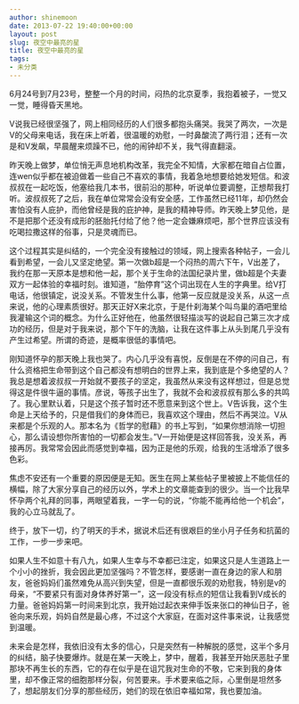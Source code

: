 ```yaml
---
author: shinemoon
date: 2013-07-22 19:40:00+00:00
layout: post
slug: 夜空中最亮的星
title: 夜空中最亮的星
tags:
- 未分类
---
```


6月24号到7月23号，整整一个月的时间，闷热的北京夏季，我抱着被子，一觉又一觉，睡得昏天黑地。  
  
V说我已经很坚强了，网上相同经历的人们很多都抱头痛哭。我哭了两次，一次是V的父母来电话，我在床上听着，很温暖的劝慰，一时鼻酸流了两行泪；还有一次是和V发飙，早晨醒来烦躁不已，他的闹钟却不关，我气得直翻滚。  
  
昨天晚上做梦，单位悄无声息地机构改革，我完全不知情，大家都在暗自占位置，连wen似乎都在被迫做着一些自己不喜欢的事情，我着急地想要给她发短信。和波叔叔在一起吃饭，他塞给我几本书，很前沿的那种，听说单位要调整，正想帮我打听。波叔叔死了之后，我在单位常常会没有安全感，工作虽然已经11年，却仍然会害怕没有人庇护，而他曾经是我的庇护神，是我的精神导师。昨天晚上梦见他，是不是把那个还没有成形的胚胎托付给了他？他一定会嫌麻烦吧，那个世界应该没有吃喝拉撒这样的俗事，只是灵魂而已。  
  
这个过程其实是纠结的，一个完全没有接触过的领域，网上搜索各种帖子，一会儿看到希望，一会儿又坚定绝望。第一次做b超是一个闷热的周六下午，V出差了，我约在那一天原本是想和他一起，那个关于生命的法国纪录片里，做b超是个夫妻双方一起体验的幸福时刻。谁知道，“胎停育”这个词出现在人生的字典里。给V打电话，他很镇定，说没关系。不管发生什么事，他第一反应就是没关系，从这一点来说，他的心理素质很好。那天正好X来北京，于是什刹海某个叫鸟巢的酒吧里给我灌输这个词的概念。为什么正好他在，他虽然很轻描淡写的说起自己第三次才成功的经历，但是对于我来说，那个下午的洗脑，让我在这件事上从头到尾几乎没有产生过希望。所谓的奇迹，是概率很低的事情吧。  
  
刚知道怀孕的那天晚上我也哭了。内心几乎没有喜悦，反倒是在不停的问自己，有什么资格把生命带到这个自己都没有想明白的世界上来，我到底是个多绝望的人？我总是想着波叔叔一开始就不要孩子的坚定，我虽然从来没有这样想过，但是总觉得这是件很牛逼的事情。彦说，等孩子出生了，我就不会和波叔叔有那么多的共鸣了。我心里默认着，只是这个孩子暂时还不愿意来到这个世上。V告诉我，这个生命是上天给予的，只是借我们的身体而已，我喜欢这个理由，然后不再哭泣。V从来都是个乐观的人。那本名为《哲学的慰藉》的书上写到，“如果你想消除一切担心，那么请设想你所害怕的一切都会发生。”V一开始便是这样回答我，没关系，再接再厉。我常常会因此而感觉到幸福，因为正是他的乐观，给我的生活增添了很多色彩。  
  
焦虑不安还有一个重要的原因便是无知。医生在网上某些帖子里被披上不能信任的横幅，除了大家分享自己的经历以外，学术上的文章能查到的很少。当一个比我早怀孕两个礼拜的同事，两眼望着我，一字一句的说，“你能不能再给他一个机会”，我的心立马就乱了。  
  
终于，放下一切，约了明天的手术，据说术后还有很艰巨的坐小月子任务和抗菌的工作，一步一步来吧。  
  
如果人生不如意十有八九，如果人生幸与不幸都已注定，如果这只是人生道路上一个小小的挫折，我会因此更加坚强吗？不管怎样，要感谢一直在身边的家人和朋友，爸爸妈妈们虽然难免从高兴到失望，但是一直都很乐观的劝慰我，特别是v的母亲，“不要紧只有面对身体养好第一”，这一段没有标点的短信让我看到V成长的力量。爸爸妈妈第一时间来到北京，我开始过起衣来伸手饭来张口的神仙日子，爸爸向来乐观，妈妈自然是最心疼，不过这个大家庭，在面对这件事来说，让我感觉到温暖。  
  
未来会是怎样，我依旧没有太多的信心，只是突然有一种解脱的感觉，这半个多月的纠结，脑子快要爆炸。就是在某一天晚上，梦中，醒着，我甚至开始厌恶肚子里那块不再生长的东西，它的存在似乎是在诅咒我对生命的不敬，它来到我的身体里，却不像正常的细胞那样分裂，何苦要来。手术要来临之际，心里倒是坦然多了，想起朋友们分享的那些经历，她们的现在依旧幸福如常，我也要加油。
